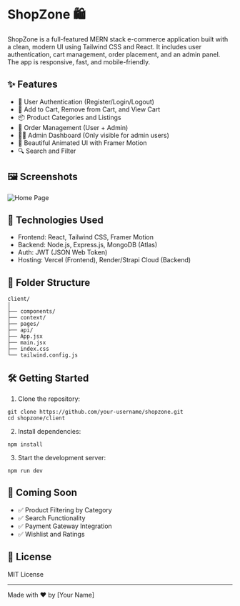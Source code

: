 # ShopZone 🛍️

ShopZone is a full-featured MERN stack e-commerce application built with a clean, modern UI using Tailwind CSS and React. It includes user authentication, cart management, order placement, and an admin panel. The app is responsive, fast, and mobile-friendly.

## ✨ Features

- 🔐 User Authentication (Register/Login/Logout)
- 🛒 Add to Cart, Remove from Cart, and View Cart
- 📦 Product Categories and Listings
- 🧾 Order Management (User + Admin)
- 🧑‍💻 Admin Dashboard (Only visible for admin users)
- 🎨 Beautiful Animated UI with Framer Motion
- 🔍 Search and Filter 

## 🖼️ Screenshots

![Home Page](./screen.png)


## 🚀 Technologies Used

- Frontend: React, Tailwind CSS, Framer Motion
- Backend: Node.js, Express.js, MongoDB (Atlas)
- Auth: JWT (JSON Web Token)
- Hosting: Vercel (Frontend), Render/Strapi Cloud (Backend)

## 📁 Folder Structure

```
client/
│
├── components/
├── context/
├── pages/
├── api/
├── App.jsx
├── main.jsx
├── index.css
└── tailwind.config.js
```

## 🛠️ Getting Started

1. Clone the repository:

```
git clone https://github.com/your-username/shopzone.git
cd shopzone/client
```

2. Install dependencies:

```
npm install
```

3. Start the development server:

```
npm run dev
```

## 🧪 Coming Soon

- ✅ Product Filtering by Category
- ✅ Search Functionality
- ✅ Payment Gateway Integration
- ✅ Wishlist and Ratings

## 📄 License

MIT License

---

Made with ❤️ by [Your Name]